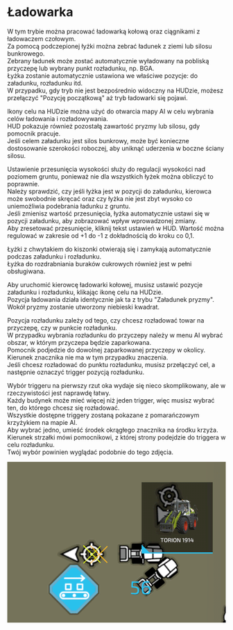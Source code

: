 # Ładowarka

  
W tym trybie można pracować ładowarką kołową oraz ciągnikami z ładowaczem czołowym.  
Za pomocą podczepionej łyżki można zebrać ładunek z ziemi lub silosu bunkrowego.  
Zebrany ładunek może zostać automatycznie wyładowany na pobliską przyczepę lub wybrany punkt rozładunku, np. BGA.  
Łyżka zostanie automatycznie ustawiona we właściwe pozycje: do załadunku, rozładunku itd.  
W przypadku, gdy tryb nie jest bezpośrednio widoczny na HUDzie, możesz przełączyć "Pozycję początkową" aż tryb ładowarki się pojawi.  
  
Ikony celu na HUDzie można użyć do otwarcia mapy AI w celu wybrania celów ładowania i rozładowywania.  
HUD pokazuje również pozostałą zawartość pryzmy lub silosu, gdy pomocnik pracuje.  
Jeśli celem załadunku jest silos bunkrowy, może być konieczne dostosowanie szerokości roboczej, aby uniknąć uderzenia w boczne ściany silosu.  
  
Ustawienie przesunięcia wysokości służy do regulacji wysokości nad poziomem gruntu, ponieważ nie dla wszystkich łyżek można obliczyć to poprawnie.  
Należy sprawdzić, czy jeśli łyżka jest w pozycji do załadunku, kierowca może swobodnie skręcać oraz czy łyżka nie jest zbyt wysoko co uniemożliwia podebrania ładunku z gruntu.  
Jeśli zmienisz wartość przesunięcia, łyżka automatycznie ustawi się w pozycji załadunku, aby zobrazować wpływ wprowadzonej zmiany.  
Aby zresetować przesunięcie, kliknij tekst ustawień w HUD. Wartość można regulować w zakresie od +1 do -1 z dokładnością do kroku co 0,1.  
  
Łyżki z chwytakiem do kiszonki otwierają się i zamykają automatycznie podczas załadunku i rozładunku.  
Łyżka do rozdrabniania buraków cukrowych również jest w pełni obsługiwana.  


Aby uruchomić kierowcę ładowarki kołowej, musisz ustawić pozycje załadunku i rozładunku, klikając ikonę celu na HUDzie.  
Pozycja ładowania działa identycznie jak ta z trybu "Załadunek pryzmy". Wokół pryzmy zostanie utworzony niebieski kwadrat.  
  
Pozycja rozładunku zależy od tego, czy chcesz rozładować towar na przyczepę, czy w punkcie rozładunku.  
W przypadku wybrania rozładunku do przyczepy należy w menu AI wybrać obszar, w którym przyczepa będzie zaparkowana.  
Pomocnik podjedzie do dowolnej zaparkowanej przyczepy w okolicy. Kierunek znacznika nie ma w tym przypadku znaczenia.  
Jeśli chcesz rozładować do punktu rozładunku, musisz przełączyć cel, a następnie oznaczyć trigger pozycją rozładunku.  


Wybór triggeru na pierwszy rzut oka wydaje się nieco skomplikowany, ale w rzeczywistości jest naprawdę łatwy.  
Każdy budynek może mieć więcej niż jeden trigger, więc musisz wybrać ten, do którego chcesz się rozładować.  
Wszystkie dostępne triggery zostaną pokazane z pomarańczowym krzyżykiem na mapie AI.  
Aby wybrać jedno, umieść środek okrągłego znacznika na środku krzyża.  
Kierunek strzałki mówi pomocnikowi, z której strony podejdzie do triggera w celu rozładunku.  
Twój wybór powinien wyglądać podobnie do tego zdjęcia.  


![Image](../assets/images/shovelloadertrigger_0_0_830_610.png)

